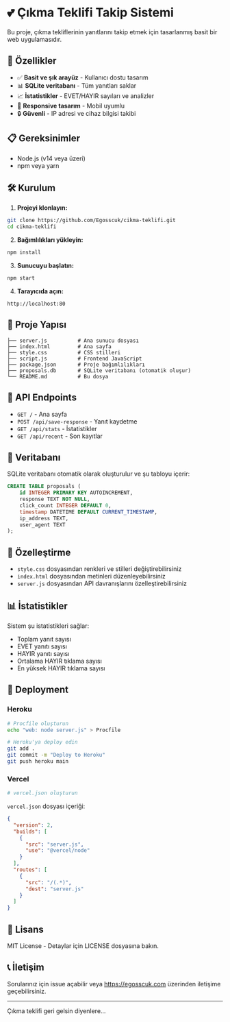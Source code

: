 # 💕 Çıkma Teklifi Takip Sistemi

Bu proje, çıkma tekliflerinin yanıtlarını takip etmek için tasarlanmış basit bir web uygulamasıdır.

## 🚀 Özellikler

- ✅ **Basit ve şık arayüz** - Kullanıcı dostu tasarım
- 📊 **SQLite veritabanı** - Tüm yanıtları saklar
- 📈 **İstatistikler** - EVET/HAYIR sayıları ve analizler
- 📱 **Responsive tasarım** - Mobil uyumlu
- 🔒 **Güvenli** - IP adresi ve cihaz bilgisi takibi

## 📋 Gereksinimler

- Node.js (v14 veya üzeri)
- npm veya yarn

## 🛠️ Kurulum

1. **Projeyi klonlayın:**
```bash
git clone https://github.com/Egosscuk/cikma-teklifi.git
cd cikma-teklifi
```

2. **Bağımlılıkları yükleyin:**
```bash
npm install
```

3. **Sunucuyu başlatın:**
```bash
npm start
```

4. **Tarayıcıda açın:**
```
http://localhost:80
```

## 📁 Proje Yapısı

```
├── server.js          # Ana sunucu dosyası
├── index.html         # Ana sayfa
├── style.css          # CSS stilleri
├── script.js          # Frontend JavaScript
├── package.json       # Proje bağımlılıkları
├── proposals.db       # SQLite veritabanı (otomatik oluşur)
└── README.md          # Bu dosya
```

## 🔧 API Endpoints

- `GET /` - Ana sayfa
- `POST /api/save-response` - Yanıt kaydetme
- `GET /api/stats` - İstatistikler
- `GET /api/recent` - Son kayıtlar

## 💾 Veritabanı

SQLite veritabanı otomatik olarak oluşturulur ve şu tabloyu içerir:

```sql
CREATE TABLE proposals (
    id INTEGER PRIMARY KEY AUTOINCREMENT,
    response TEXT NOT NULL,
    click_count INTEGER DEFAULT 0,
    timestamp DATETIME DEFAULT CURRENT_TIMESTAMP,
    ip_address TEXT,
    user_agent TEXT
);
```

## 🎨 Özelleştirme

- `style.css` dosyasından renkleri ve stilleri değiştirebilirsiniz
- `index.html` dosyasından metinleri düzenleyebilirsiniz
- `server.js` dosyasından API davranışlarını özelleştirebilirsiniz

## 📊 İstatistikler

Sistem şu istatistikleri sağlar:
- Toplam yanıt sayısı
- EVET yanıtı sayısı
- HAYIR yanıtı sayısı
- Ortalama HAYIR tıklama sayısı
- En yüksek HAYIR tıklama sayısı

## 🚀 Deployment

### Heroku
```bash
# Procfile oluşturun
echo "web: node server.js" > Procfile

# Heroku'ya deploy edin
git add .
git commit -m "Deploy to Heroku"
git push heroku main
```

### Vercel
```bash
# vercel.json oluşturun
```

`vercel.json` dosyası içeriği:
```json
{
  "version": 2,
  "builds": [
    {
      "src": "server.js",
      "use": "@vercel/node"
    }
  ],
  "routes": [
    {
      "src": "/(.*)",
      "dest": "server.js"
    }
  ]
}
```

## 📝 Lisans

MIT License - Detaylar için LICENSE dosyasına bakın.


## 📞 İletişim

Sorularınız için issue açabilir veya https://egosscuk.com üzerinden iletişime geçebilirsiniz.

---

Çıkma teklifi geri gelsin diyenlere...
